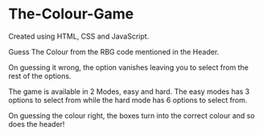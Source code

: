 # The-Colour-Game
Created using HTML, CSS and JavaScript.

Guess The Colour from the RBG code mentioned in the Header.

On guessing it wrong, the option vanishes leaving you to select from the rest of the options.

The game is available in 2 Modes, easy and hard. The easy modes has 3 options to select from while the hard mode has 6 options to select from.

On guessing the colour right, the boxes turn into the correct colour and so does the header!
